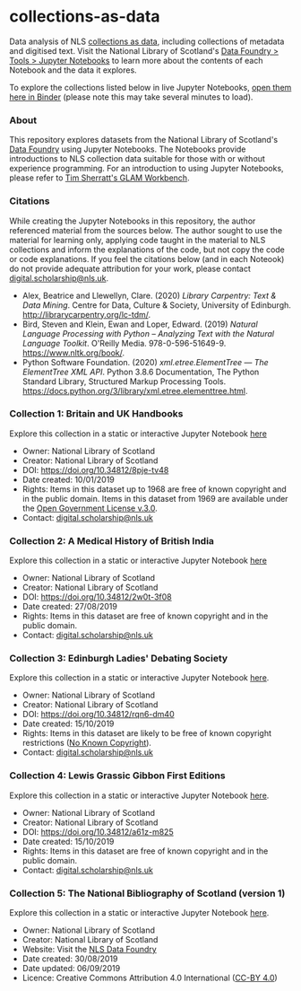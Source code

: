 # collections-as-data
Data analysis of NLS [collections as data](https://cerlblog.wordpress.com/2020/08/13/special-collections-as-data-the-national-library-of-scotlands-data-foundry/), including collections of metadata and digitised text.  Visit the National Library of Scotland's [Data Foundry > Tools > Jupyter Notebooks](https://data.nls.uk/tools/jupyter-notebooks/) to learn more about the contents of each Notebook and the data it explores.

To explore the collections listed below in live Jupyter Notebooks, [open them here in Binder](https://notebooks.gesis.org/binder/v2/gh/NLS-Digital-Scholarship/collections-as-data/8314a1825cc36c358854db206b3a4073acd41921) (please note this may take several minutes to load).

### About
This repository explores datasets from the National Library of Scotland's [Data Foundry](https://data.nls.uk/) using Jupyter Notebooks.  The Notebooks provide introductions to NLS collection data suitable for those with or without experience programming.  For an introduction to using Jupyter Notebooks, please refer to [Tim Sherratt's GLAM Workbench](https://glam-workbench.github.io/getting-started/).

### Citations
While creating the Jupyter Notebooks in this repository, the author referenced material from the sources below.  The author sought to use the material for learning only, applying code taught in the material to NLS collections and inform the explanations of the code, but not copy the code or code explanations. If you feel the citations below (and in each Noteook) do not provide adequate attribution for your work, please contact digital.scholarship@nls.uk.
* Alex, Beatrice and Llewellyn, Clare. (2020) *Library Carpentry: Text & Data Mining*. Centre for Data, Culture & Society, University of Edinburgh. http://librarycarpentry.org/lc-tdm/.
* Bird, Steven and Klein, Ewan and Loper, Edward. (2019) *Natural Language Processing with Python – Analyzing Text with the Natural Language Toolkit*.  O'Reilly Media. 978-0-596-51649-9. https://www.nltk.org/book/.
* Python Software Foundation. (2020) *xml.etree.ElementTree — The ElementTree XML API*. Python 3.8.6 Documentation, The Python Standard Library, Structured Markup Processing Tools. https://docs.python.org/3/library/xml.etree.elementtree.html.

### Collection 1: Britain and UK Handbooks
Explore this collection in a static or interactive Jupyter Notebook [here](https://data.nls.uk/tools/jupyter-notebooks/exploring-britain-and-uk-handbooks/)
* Owner: National Library of Scotland
* Creator: National Library of Scotland
* DOI: https://doi.org/10.34812/8pje-tv48
* Date created: 10/01/2019
* Rights: Items in this dataset up to 1968 are free of known copyright and in the public domain. Items in this dataset from 1969 are available under the [Open Government License v.3.0](http://www.nationalarchives.gov.uk/doc/open-government-licence/version/3/).
* Contact: digital.scholarship@nls.uk

### Collection 2: A Medical History of British India
Explore this collection in a static or interactive Jupyter Notebook [here](https://data.nls.uk/tools/jupyter-notebooks/exploring-a-medical-history-of-british-india/)
* Owner: National Library of Scotland
* Creator: National Library of Scotland
* DOI: https://doi.org/10.34812/2w0t-3f08
* Date created: 27/08/2019
* Rights: Items in this dataset are free of known copyright and in the public domain.
* Contact: digital.scholarship@nls.uk

### Collection 3: Edinburgh Ladies' Debating Society
Explore this collection in a static or interactive Jupyter Notebook [here](https://data.nls.uk/tools/jupyter-notebooks/exploring-edinburgh-ladies-debating-society/).
* Owner: National Library of Scotland
* Creator: National Library of Scotland
* DOI: https://doi.org/10.34812/rqn6-dm40
* Date created: 15/10/2019
* Rights: Items in this dataset are likely to be free of known copyright restrictions ([No Known Copyright](https://rightsstatements.org/page/NKC/1.0/?language=en)).
* Contact: digital.scholarship@nls.uk

### Collection 4: Lewis Grassic Gibbon First Editions
Explore this collection in a static or interactive Jupyter Notebook [here](https://data.nls.uk/tools/jupyter-notebooks/exploring-lewis-grassic-gibbon-first-editions/).
* Owner: National Library of Scotland
* Creator: National Library of Scotland
* DOI: https://doi.org/10.34812/a61z-m825
* Date created: 15/10/2019
* Rights: Items in this dataset are free of known copyright and in the public domain.
* Contact: digital.scholarship@nls.uk

### Collection 5: The National Bibliography of Scotland (version 1)
Explore this collection in a static or interactive Jupyter Notebook [here](https://data.nls.uk/tools/jupyter-notebooks/exploring-the-national-bibliography-of-scotland/).
* Owner: National Library of Scotland
* Creator: National Library of Scotland
* Website: Visit the [NLS Data Foundry](https://data.nls.uk/data/metadata-collections/national-bibliography-of-scotland/)
* Date created: 30/08/2019
* Date updated: 06/09/2019
* Licence: Creative Commons Attribution 4.0 International ([CC-BY 4.0](https://creativecommons.org/licenses/by/4.0/))
